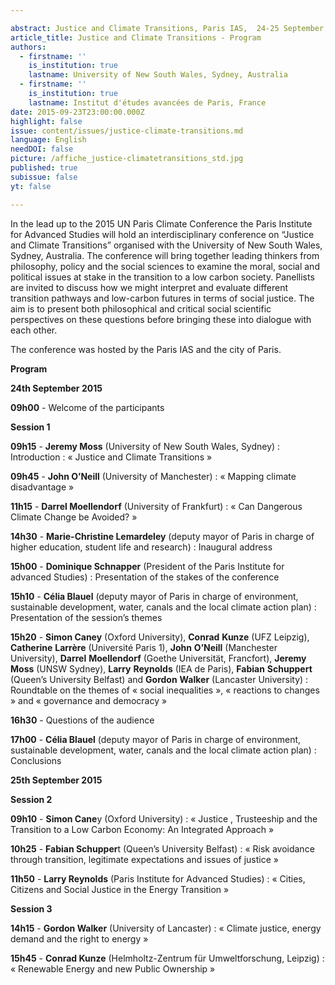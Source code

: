 ```yaml
---

abstract: Justice and Climate Transitions, Paris IAS,  24-25 September 2015 - Program
article_title: Justice and Climate Transitions - Program
authors:
  - firstname: ''
    is_institution: true
    lastname: University of New South Wales, Sydney, Australia
  - firstname: ''
    is_institution: true
    lastname: Institut d'études avancées de Paris, France
date: 2015-09-23T23:00:00.000Z
highlight: false
issue: content/issues/justice-climate-transitions.md
language: English
needDOI: false
picture: /affiche_justice-climatetransitions_std.jpg
published: true
subissue: false
yt: false

---
```



In the lead up to the 2015 UN Paris Climate Conference the Paris Institute for Advanced Studies will hold an interdisciplinary conference on “Justice and Climate Transitions” organised with the University of New South Wales, Sydney, Australia. The conference will bring together leading thinkers from philosophy, policy and the social sciences to examine the moral, social and political issues at stake in the transition to a low carbon society. Panellists are invited to discuss how we might interpret and evaluate different transition pathways and low-carbon futures in terms of social justice. The aim is to present both philosophical and critical social scientific perspectives on these questions before bringing these into dialogue with each other.

The conference was hosted by the Paris IAS and the city of Paris.

**Program**

**24th September 2015**

**09h00** -  Welcome of the participants

**Session 1**

**09h15** -  **Jeremy Moss** (University of New South Wales, Sydney) :  Introduction : « Justice and Climate Transitions »

**09h45** -  **John O’Neill** (University of Manchester) : « Mapping climate disadvantage »

**11h15** -  **Darrel Moellendorf** (University of Frankfurt) : « Can Dangerous Climate Change be Avoided? »

**14h30** -  **Marie-Christine Lemardeley** (deputy mayor of Paris in charge of higher education, student life and research) : Inaugural address

**15h00** -  **Dominique Schnapper** (President of the Paris Institute for advanced Studies)  : Presentation of the stakes of the conference

**15h10** - **Célia Blauel** (deputy mayor of Paris in charge of environment, sustainable development, water, canals and the local climate action plan) : Presentation of the session’s themes

**15h20** - **Simon Caney** (Oxford University), **Conrad** **Kunze** (UFZ Leipzig), **Catherine** **Larrère** (Université Paris 1), **John** **O’Neill** (Manchester University), **Darrel** **Moellendorf** (Goethe Universität, Francfort), **Jeremy** **Moss** (UNSW Sydney), **Larry** **Reynolds** (IEA de Paris), **Fabian** **Schuppert** (Queen’s University Belfast) and **Gordon** **Walker** (Lancaster University) : Roundtable on the themes of « social inequalities », « reactions to changes » and « governance and democracy »

**16h30** -  Questions of the audience

**17h00** -  **Célia Blauel** (deputy mayor of Paris in charge of environment, sustainable development, water, canals and the local climate action plan) : Conclusions

**25th September 2015**

**Session 2**

**09h10** - **Simon Cane**y (Oxford University) : « Justice , Trusteeship and the Transition to a Low Carbon Economy: An Integrated Approach »

**10h25** -  **Fabian Schupper**t (Queen’s University Belfast) : « Risk avoidance through transition, legitimate expectations and issues of justice »

**11h50** - **Larry Reynolds** (Paris Institute for Advanced Studies) : « Cities, Citizens and Social Justice in the Energy Transition »

**Session 3**

**14h15** -  **Gordon Walker** (University of Lancaster) : « Climate justice, energy demand and the right to energy »

**15h45** -  **Conrad Kunze** (Helmholtz-Zentrum für Umweltforschung, Leipzig) : « Renewable Energy and new Public Ownership »